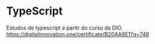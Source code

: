 # TypeScript

Estudos de typescript a paritr do curso da DIO.
https://digitalinnovation.one/certificate/B20AA8E1?q=746
